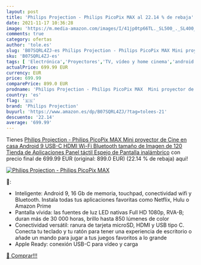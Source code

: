 ```yaml
---
layout: post
title: 'Philips Projection - Philips PicoPix MAX al 22.14 % de rebaja'
date: 2021-11-17 10:36:28
image: 'https://m.media-amazon.com/images/I/41jp0tp66TL._SL500_._SL400_.jpg'
comments: true
category: ofertas
author: 'tole.es'
slug: 'B07SQRL4ZJ-es Philips Projection - Philips PicoPix MAX Mini proyector de...'
sku: 'B07SQRL4ZJ-es'
tags: [ 'Electrónica','Proyectores','TV, vídeo y home cinema','android','philips projection', ]
actualPrice: 699.99 EUR
currency: EUR
price: 699.99
comparePrice: 899.0 EUR
prodname: 'Philips Projection - Philips PicoPix MAX  Mini proyector de Cine en casa Android 9 USB-C  HDMI  Wi-Fi Bluetooth tamaño de Imagen de 120 Tienda de Aplicaciones Panel táctil Espejo de Pantalla inalámbrico'
country: 'es'
flag: '🇪🇸'
brand: 'Philips Projection'
buyurl: 'https://www.amazon.es/dp/B07SQRL4ZJ/?tag=tolees-21'
descuento: '22.14'
average: '699.99'
---
```


Tienes [Philips Projection - Philips PicoPix MAX  Mini proyector de Cine en casa Android 9 USB-C  HDMI  Wi-Fi Bluetooth tamaño de Imagen de 120 Tienda de Aplicaciones Panel táctil Espejo de Pantalla inalámbrico](https://www.amazon.es/dp/B07SQRL4ZJ/?tag=tolees-21) con precio final de  699.99 EUR (original: 899.0 EUR) (22.14 %  de rebaja) aqui!

[![Philips Projection - Philips PicoPix MAX](https://m.media-amazon.com/images/I/41jp0tp66TL._SL500_._SL400_.jpg)](https://www.amazon.es/dp/B07SQRL4ZJ/?tag=tolees-21)

🔎:

- Inteligente: Android 9, 16 Gb de memoria, touchpad, conectividad wifi y Bluetooth. Instala todas tus aplicaciones favoritas como Netflix, Hulu o Amazon Prime
- Pantalla vívida: las fuentes de luz LED nativas Full HD 1080p, RVA-B; duran más de 30 000 horas, brillo hasta 850 lúmenes de color
- Conectividad versátil: ranura de tarjeta microSD, HDMI y USB tipo C. Conecta tu teclado y tu ratón para tener una experiencia de escritorio o añade un mando para jugar a tus juegos favoritos a lo grande
- Apple Ready: conexión USB-C para vídeo y carga

[🛒 Comprar!!!](https://www.amazon.es/dp/B07SQRL4ZJ/?tag=tolees-21)
